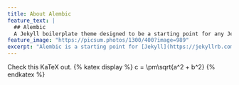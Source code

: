 ```yaml
---
title: About Alembic
feature_text: |
  ## Alembic
  A Jekyll boilerplate theme designed to be a starting point for any Jekyll website
feature_image: "https://picsum.photos/1300/400?image=989"
excerpt: "Alembic is a starting point for [Jekyll](https://jekyllrb.com/) projects. Rather than starting from scratch, this boilerplate is designed to get the ball rolling immediately. Install it, configure it, tweak it, push it."
---
```


Check this KaTeX out. 
{% katex display %}
c = \pm\sqrt{a^2 + b^2}
{% endkatex %}

<!-- Alembic is a starting point for [Jekyll](https://jekyllrb.com/) projects. Rather than starting from scratch, this boilerplate is designed to get rolling immediately. Install it, configure it, tweak it, push it. -->

<!-- {% include button.html text="Fork it" icon="github" link="https://github.com/daviddarnes/alembic" color="#0366d6" %} {% include button.html text="Buy me a coffee ☕️" link="https://buymeacoffee.com/daviddarnes#support" color="#f68140" %} {% include button.html text="Tweet it" icon="twitter" link="https://twitter.com/intent/tweet/?url=https://alembic.darn.es&text=Alembic%20-%20A%20Jekyll%20boilerplate%20theme&via=DavidDarnes" color="#0d94e7" %} {% include button.html text="Install Alembic ⚗️" link="https://github.com/daviddarnes/alembic#installation" %} -->

<!-- ## Features -->

<!-- - Available as a **theme gem** and **GitHub Pages** theme -->
<!-- - Clear and elegant design that can be used out of the box or as solid starting point -->
<!-- - Tested in all major browsers, including **IE and Edge** -->
<!-- - Built in **Service Worker** so it can work offline and on slow connections -->
<!-- - **Configurable colours** and typography in a single settings file -->
<!-- - Extensive set of **shortcodes** to include various elements; such as buttons, icons, figure images and more -->
<!-- - Solid **typographic framework** from [Sassline](https://sassline.com/) -->
<!-- - Configurable navigation via a single file -->
<!-- - Modular Jekyll components -->
<!-- - Post category support in the form of a single post index page grouped by category -->
<!-- - Built in live search using JavaScript -->
<!-- - **Contact form** built in using [Formspree](https://formspree.io/) -->
<!-- - Designed with **[Siteleaf](https://www.siteleaf.com/)** in mind -->
<!-- - Has 9 of the most popular networks as performant sharing buttons -->
<!-- - Has documentation -->

<!-- ## Examples -->

<!-- Here are a few examples of Alembic out in the wild being used in a variety of ways: -->

<!-- - [bawejakunal.github.io](https://bawejakunal.github.io/) -->
<!-- - [case2111.github.io](https://case2111.github.io/) -->
<!-- - [karateca.org](https://www.karateca.org/) -->

<!-- ## Installation -->

<!-- ### Quick setup -->

<!-- To give you a running start I've put together some starter kits that you can download, fork or even deploy immediately: -->

<!-- - ⚗️🍨 Vanilla Jekyll starter kit -->
<!--   [![Deploy to Netlify](https://www.netlify.com/img/deploy/button.svg)](https://app.netlify.com/start/deploy?repository=https://github.com/daviddarnes/alembic-kit){:style="background: none"} -->
<!-- - ⚗️🌲 Forestry starter kit -->
<!--   [![Deploy to Forestry](https://assets.forestry.io/import-to-forestry.svg)](https://app.forestry.io/quick-start?repo=daviddarnes/alembic-forestry-kit&engine=jekyll){:style="background: none"} -->
<!--   [![Deploy to Netlify](https://www.netlify.com/img/deploy/button.svg)](https://app.netlify.com/start/deploy?repository=https://github.com/daviddarnes/alembic-forestry-kit){:style="background: none"} -->
<!-- - ⚗️💠 Netlify CMS starter kit -->
<!--   [![Deploy to Netlify](https://www.netlify.com/img/deploy/button.svg)](https://app.netlify.com/start/deploy?repository=https://github.com/daviddarnes/alembic-netlifycms-kit&stack=cms){:style="background: none"} -->

<!-- - ⚗️:octocat: GitHub Pages with remote theme kit -->
<!--   {% include button.html text="Download kit" link="https://github.com/daviddarnes/alembic-kit/archive/remote-theme.zip" color="#24292e" %} -->
<!-- - ⚗️🚀 Stackbit starter kit -->
<!--   [![Create with Stackbit](https://assets.stackbit.com/badge/create-with-stackbit.svg)](https://app.stackbit.com/create?theme=https://github.com/daviddarnes/alembic-stackbit-kit){:style="background: none"} -->

<!-- ### As a Jekyll theme -->

<!-- 1. Add `gem "alembic-jekyll-theme"` to your `Gemfile` to add the theme as a dependancy -->
<!-- 2. Run the command `bundle install` in the root of project to install the theme and its dependancies -->
<!-- 3. Add `theme: alembic-jekyll-theme` to your `_config.yml` file to set the site theme -->
<!-- 4. Run `bundle exec jekyll serve` to build and serve your site -->
<!-- 5. Done! Use the [configuration](#configuration) documentation and the example [`_config.yml`](https://github.com/daviddarnes/alembic/blob/master/_config.yml) file to set things like the navigation, contact form and social sharing buttons -->

<!-- ### As a GitHub Pages remote theme -->

<!-- 1. Add `gem "jekyll-remote-theme"` to your `Gemfile` to add the theme as a dependancy -->
<!-- 2. Run the command `bundle install` in the root of project to install the jekyll remote theme gem as a dependancy -->
<!-- 3. Add `jekyll-remote-theme` to the list of `plugins` in your `_config.yml` file -->
<!-- 4. Add `remote_theme: daviddarnes/alembic` to your `_config.yml` file to set the site theme -->
<!-- 5. Run `bundle exec jekyll serve` to build and serve your site -->
<!-- 6. Done! Use the [configuration](#configuration) documentation and the example [`_config.yml`](https://github.com/daviddarnes/alembic/blob/master/_config.yml) file to set things like the navigation, contact form and social sharing buttons -->

<!-- ### As a Boilerplate / Fork -->

<!-- _(deprecated, not recommended)_ -->

<!-- 1. [Fork the repo](https://github.com/daviddarnes/alembic#fork-destination-box) -->
<!-- 2. Replace the `Gemfile` with one stating all the gems used in your project -->
<!-- 3. Delete the following unnecessary files/folders: `.github`, `LICENSE`, `screenshot.png`, `CNAME` and `alembic-jekyll-theme.gemspec` -->
<!-- 4. Run the command `bundle install` in the root of project to install the jekyll remote theme gem as a dependancy -->
<!-- 5. Run `bundle exec jekyll serve` to build and serve your site -->
<!-- 6. Done! Use the [configuration](#configuration) documentation and the example [`_config.yml`](https://github.com/daviddarnes/alembic/blob/master/_config.yml) file to set things like the navigation, contact form and social sharing buttons -->

<!-- ## Customising -->

<!-- When using Alembic as a theme means you can take advantage of the file overriding method. This allows you to overwrite any file in this theme with your own custom file, by matching the file name and path. The most common example of this would be if you want to add your own styles or change the core style settings. -->

<!-- To add your own styles copy the [`styles.scss`](https://github.com/daviddarnes/alembic/blob/master/assets/styles.scss) into your own project with the same file path (`assets/styles.scss`). From there you can add your own styles, you can even optionally ignore the theme styles by removing the `@import "alembic";` line. -->

<!-- If you're looking to set your own colours and fonts you can overwrite them by matching the variable names from the [`_settings.scss`](https://github.com/daviddarnes/alembic/blob/master/_sass/_settings.scss) file in your own `styles.scss`, make sure to state them before the `@import "alembic";` line so they take effect. The settings are a mixture of custom variables and settings from [Sassline](https://medium.com/@jakegiltsoff/sassline-v2-0-e424b2881e7e) - follow the link to find out how to configure the typographic settings. -->
